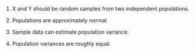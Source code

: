 1. X and Y should be random samples from two independent populations.

2. Populations are approximately normal.

3. Sample data can estimate population variance.

4. Population variances are roughly equal.